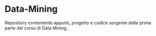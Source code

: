 # Data-Mining

Repository contentente appunti, progetto e codice sorgente della prima parte del corso di Data Mining.
